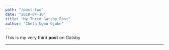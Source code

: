 ```yaml
---
path: "/post-two"
date: "2018-04-10"
title: "My Third Gatsby Post"
author: "Cheta Ugwu-Ojobe"
---
```


This is my very third **post** on Gatsby
****